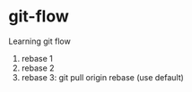 # git-flow
Learning git flow

1. rebase 1
2. rebase 2
3. rebase 3: git pull origin rebase (use default)